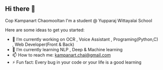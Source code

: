 ## Hi there 👋
Cop Kampanart Chaomooltan I'm a student @ Yupparaj Wittayalai School

Here are some ideas to get you started:

- 🔭 I’m currently working on OCR , Voice Assistant , Programing(Python,C) , Web Developer(Front & Back)
- 🌱 I’m currently learning NLP , Deep & Machine learning 
- 📫 How to reach me: kampanart.chai@gmail.com
- ⚡ Fun fact: Every bug in your code or your life is a good learning

